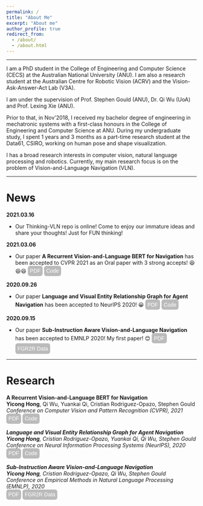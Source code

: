 ```yaml
---
permalink: /
title: "About Me"
excerpt: "About me"
author_profile: true
redirect_from: 
  - /about/
  - /about.html
---
```


<style type="text/css">
#touch {
 background-color: #bbb;
 padding: .4em;
 -moz-border-radius: 5px;
 -webkit-border-radius: 5px;
 border-radius: 6px;
 color: #fff;
 font-size: 14px;
 text-decoration: none;
 border: none;
}
#touch:hover {
 border: none;
 background: orange;
 box-shadow: 0px 0px 1px #777;
}
</style>

------

I am a PhD student in the <a target="_blank" style="text-decoration: none" href="https://cecs.anu.edu.au/">College of Engineering and Computer Science (CECS)<a/> at the <a target="_blank" style="text-decoration: none" href="https://www.anu.edu.au/">Australian National University (ANU)<a/>. I am also a research student at the <a target="_blank" style="text-decoration: none" href="https://www.roboticvision.org/">Australian Centre for Robotic Vision (ACRV)<a/> and the <a target="_blank" style="text-decoration: none" href="https://v3alab.github.io/#about">Vision-Ask-Answer-Act Lab (V3A)<a/>.

I am under the supervision of <a target="_blank" style="text-decoration: none" href="http://users.cecs.anu.edu.au/~sgould/">Prof. Stephen Gould<a/> (ANU), <a target="_blank" style="text-decoration: none" href="http://www.qi-wu.me/">Dr. Qi Wu<a/> (UoA) and <a target="_blank" style="text-decoration: none" href="http://users.cecs.anu.edu.au/~xlx/">Prof. Lexing Xie<a/> (ANU).

Prior to that, in Nov'2018, I received my bachelor degree of engineering in mechatronic systems with a first-class honours in the College of Engineering and Computer Science at ANU. During my undergraduate study, I spent 1 years and 3 months as a part-time research student at the <a target="_blank" style="text-decoration: none" href="https://data61.csiro.au/">Data61, CSIRO<a/>, working on human pose and shape visualization.

I has a broad research interests in computer vision, natural language processing and robotics. Currently, my main research focus is on the problem of Vision-and-Language Navigation (VLN).

------

News
======

**2021.03.16**
- Our <a target="_blank" style="text-decoration: none" href="https://github.com/YicongHong/Thinking-VLN">Thinking-VLN</a> repo is online! Come to enjoy our immature ideas and share your thoughts! Just for FUN thinking!


**2021.03.06**
- Our paper **A Recurrent Vision-and-Language BERT for Navigation** has been accepted to CVPR 2021 as an Oral paper with 3 strong accepts! 😆😆😆 <a target="_blank" href="https://arxiv.org/abs/2011.13922"><button id="touch">PDF</button></a> <a target="_blank" href="https://github.com/YicongHong/Recurrent-VLN-BERT"><button id="touch">Code</button></a>

**2020.09.26**
- Our paper **Language and Visual Entity Relationship Graph for Agent Navigation** has been accepted to NeurIPS 2020! 😀 <a target="_blank" href="https://arxiv.org/abs/2010.09304"><button id="touch">PDF</button></a> <a target="_blank" href="https://github.com/YicongHong/Entity-Graph-VLN"><button id="touch">Code</button></a>

**2020.09.15**
- Our paper **Sub-Instruction Aware Vision-and-Language Navigation** has been accepted to EMNLP 2020! My first paper! 😊 <a target="_blank" href="https://arxiv.org/abs/2004.02707"><button id="touch">PDF</button></a> <a target="_blank" href="https://github.com/YicongHong/Fine-Grained-R2R"><button id="touch">FGR2R Data</button></a>

------

Research
======
<a target="_blank" style="text-decoration: none" href="https://arxiv.org/abs/2011.13922">**A Recurrent Vision-and-Language BERT for Navigation**<a/><br>
**Yicong Hong**, Qi Wu, Yuankai Qi, Cristian Rodriguez-Opazo, Stephen Gould<br>
<em>Conference on Computer Vision and Pattern Recognition (CVPR), 2021<em/><br>
<a target="_blank" href="https://arxiv.org/abs/2011.13922"><button id="touch">PDF</button></a> <a target="_blank" href="https://github.com/YicongHong/Recurrent-VLN-BERT"><button id="touch">Code</button></a>

<a target="_blank" style="text-decoration: none" href="https://arxiv.org/abs/2010.09304">**Language and Visual Entity Relationship Graph for Agent Navigation**<a/><br>
**Yicong Hong**, Cristian Rodriguez-Opazo, Yuankai Qi, Qi Wu, Stephen Gould<br>
<em>Conference on Neural Information Processing Systems (NeurIPS), 2020<em/><br>
<a target="_blank" href="https://arxiv.org/abs/2010.09304"><button id="touch">PDF</button></a> <a target="_blank" href="https://github.com/YicongHong/Entity-Graph-VLN"><button id="touch">Code</button></a>

<a target="_blank" style="text-decoration: none" href="https://arxiv.org/abs/2004.02707">**Sub-Instruction Aware Vision-and-Language Navigation**<a/><br>
**Yicong Hong**, Cristian Rodriguez-Opazo, Qi Wu, Stephen Gould<br>
<em>Conference on Empirical Methods in Natural Language Processing (EMNLP), 2020<em/><br>
<a target="_blank" href="https://arxiv.org/abs/2004.02707"><button id="touch">PDF</button></a> <a target="_blank" href="https://github.com/YicongHong/Fine-Grained-R2R"><button id="touch">FGR2R Data</button></a>

